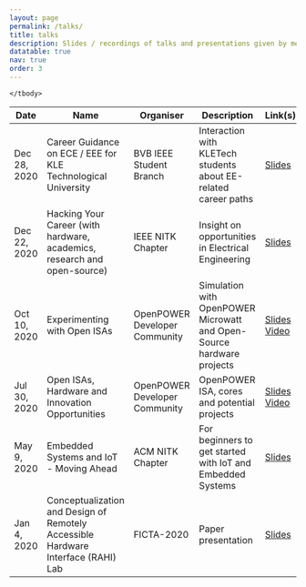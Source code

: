 ```yaml
---
layout: page
permalink: /talks/
title: talks
description: Slides / recordings of talks and presentations given by me
datatable: true
nav: true
order: 3
---
```


<table id="tabled_id" class="display">
    <thead>
        <tr>
            <th>Date</th>
            <th>Name</th>
            <th>Organiser</th>
            <th>Description</th>
            <th>Link(s)</th>
        </tr>
    </thead>
    <tbody>
        <tr>
            <td>Dec 28, 2020</td>
            <td>Career Guidance on ECE / EEE for KLE Technological University</td>
            <td>BVB IEEE Student Branch</td>
            <td>Interaction with KLETech students about EE-related career paths</td>
            <td><a href="/assets/pdf/slides/2020dec_28_bvbieee_career.pdf">Slides</a><br>
            </td>
        </tr>    
        <tr>
            <td>Dec 22, 2020</td>
            <td>Hacking Your Career (with hardware, academics, research and open-source)</td>
            <td>IEEE NITK Chapter</td>
            <td>Insight on opportunities in Electrical Engineering</td>
            <td><a href="/assets/pdf/slides/2020dec_22_ieee_insight.pdf">Slides</a><br>
            </td>
        </tr>
        <tr>
            <td>Oct 10, 2020</td>
            <td>Experimenting with Open ISAs</td>
            <td>OpenPOWER Developer Community</td>
            <td>Simulation with OpenPOWER Microwatt and Open-Source hardware projects</td>
            <td><a href="/assets/pdf/slides/2020oct_10_openpower.pdf">Slides</a><br>
            <a href="https://www.youtube.com/watch?v=nejEA15xTnU&feature=youtu.be">Video</a>
            </td>
        </tr>
        <tr>
            <td>Jul 30, 2020</td>
            <td>Open ISAs, Hardware and Innovation Opportunities</td>
            <td>OpenPOWER Developer Community</td>
            <td>OpenPOWER ISA, cores and potential projects</td>            
            <td><a href="/assets/pdf/slides/2020jul_30_openpower.pdf">Slides</a><br>
            <a href="https://youtu.be/5UveNHW_Zi0?t=2077">Video</a></td>
        </tr>
        <tr>
            <td>May 9, 2020</td>
            <td>Embedded Systems and IoT - Moving Ahead</td>
            <td>ACM NITK Chapter</td>
            <td>For beginners to get started with IoT and Embedded Systems</td>            
            <td><a href="/assets/pdf/slides/2020may_9_emsys.pdf">Slides</a></td>
        </tr>
        <tr>
            <td>Jan 4, 2020</td>
            <td>Conceptualization and Design of Remotely Accessible Hardware Interface (RAHI) Lab</td>
            <td>FICTA-2020</td>
            <td>Paper presentation</td>            
            <td><a href="/assets/pdf/slides/2020jan_4_ficta.pdf">Slides</a></td>
        </tr>
        
    </tbody>
</table>

<script type="text/javascript">
window.onload = function()
{
    $('#tabled_id').DataTable({
        paging: true,
        searching: true,
        autoWidth: true
        }); 
}
</script>
